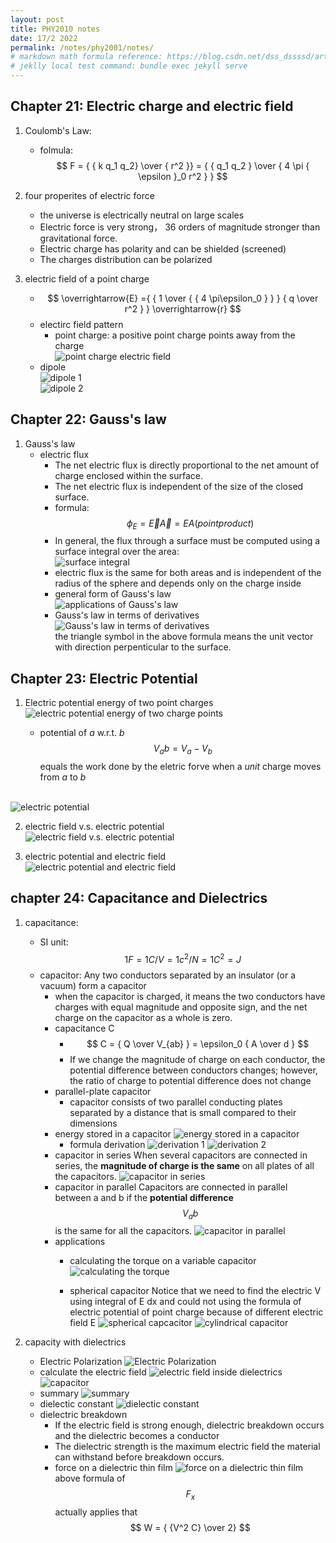 ```yaml
---
layout: post
title: PHY2010 notes
date: 17/2 2022
permalink: /notes/phy2001/notes/
# markdown math formula reference: https://blog.csdn.net/dss_dssssd/article/details/82692894
# jeklly local test command: bundle exec jekyll serve
---
```


## Chapter 21: Electric charge and electric field

1. Coulomb's Law:
   - folmula: $$ F = { { k q_1 q_2} \over { r^2 }} = { { q_1 q_2 } \over { 4 \pi { \epsilon }_0  r^2 } } $$

2. four properites of electric force
   - the universe is electrically neutral on large scales
   - Electric force is very strong， 36 orders of magnitude stronger than gravitational force.
   - Electric charge has polarity and can be shielded (screened)
   - The charges distribution can be polarized

3. electric field of a point charge
   - $$ \overrightarrow{E} ={ { 1 \over { { 4 \pi\epsilon_0 } } }  { q \over r^2 } } \overrightarrow{r} $$
   - electirc field pattern
     - point charge: a positive point charge points away from the charge <br>
      ![point charge electric field](Assets/imgs/chap21_1.png)
   - dipole<br>
     ![dipole 1](Assets/imgs/chap21_2.png)
     <br>
     ![dipole 2](Assets/imgs/chap21_3.png)

## Chapter 22: Gauss's law

1. Gauss's law
   - electric flux
      - The net electric flux is directly proportional to the net amount of charge enclosed within the surface.
      - The net electric flux is independent of the size of the closed surface.
      - formula: $$ \phi_E = \overrightarrow{E} \overrightarrow{A} = E A (point product) $$
      - In general, the flux through a surface must be computed using a surface integral over the area:<br>
         ![surface integral](Assets/imgs/chap22_1.png)
      - electric flux is the same for both areas and is independent of the radius of the sphere and depends only on the charge inside
      - general form of Gauss's law<br>
         ![applications of Gauss's law](Assets/imgs/chap22_2.png)
      - Gauss's law in terms of derivatives<br>
         ![Gauss's law in terms of derivatives](Assets/imgs/chap22_3.png)
         <br>the triangle symbol in the above formula means the unit vector with direction perpenticular to the surface.

## Chapter 23: Electric Potential

1. Electric potential energy of two point charges <br>
![electric potential energy of two charge points](Assets/imgs/chap23_1.png)<br>

   - potential of *a* w.r.t. *b* $$V_ab = V_a - V_b$$ equals the work done by the eletric forve when a *unit* charge moves from *a* to *b*

<br>![electric potential](Assets/imgs/chap23_2.png)<br>

2. electric field v.s. electric potential
<br>![electric field v.s. electric potential](Assets/imgs/chap23_3.png)<br>

3. electric potential and electric field
<br>![electric potential and electric field](Assets/imgs/chap23_4.png)<br>

## chapter 24: Capacitance and Dielectrics

1. capacitance:
   - SI unit: $$ 1 F = 1 C/V = 1 c^2 / N = 1 C^2 = J $$
   - capacitor: Any two conductors separated by an insulator (or a vacuum) form a capacitor
     - when the capacitor is charged, it means the two conductors have charges with equal magnitude and opposite sign, and the net charge on the capacitor as a whole is zero.
     - capacitance C
       - $$ C = { Q \over V_{ab} } = \epsilon_0 { A \over d } $$
       - If we change the magnitude of charge on each conductor, the potential difference between conductors changes; however, the ratio of charge to potential difference does not change
     - parallel-plate capacitor
       - capacitor consists of two parallel conducting plates separated by a distance that is small compared to their dimensions <br>
     - energy stored in a capacitor
       ![energy stored in a capacitor](Assets/imgs/chap24_2.png)
       - formula derivation
         ![derivation 1](Assets/imgs/chap24_3.png)
         ![derivation 2](Assets/imgs/chap24_4.png)
     - capacitor in series
       When several capacitors are connected in series, the **magnitude of charge is the same** on all plates of all the capacitors.
       ![capacitor in series](Assets/imgs/chap24_5.png)
     - capacitor in parallel
       Capacitors are connected in parallel between a and b if the **potential difference** $$ V_ab $$ is the same for all the capacitors. 
       ![capacitor in parallel](Assets/imgs/chap24_5.png)
     - applications
       - calculating the torque on a variable capacitor
         ![calculating the torque](Assets/imgs/chap24_7.png)

       - spherical capacitor
         Notice that we need to find the electric V using integral of E dx and could not using the formula of electric potential of point charge because of different electric field E
         ![spherical capcacitor](Assets/imgs/chap24_8.png)
         ![cylindrical capacitor](Assets/imgs/chap24_9.png)

2. capacity with dielectrics
   - Electric Polarization
      ![Electric Polarization](Assets/imgs/chap24_10.png)
   - calculate the electric field
      ![electric field inside dielectrics](Assets/imgs/chap24_11.png)
      ![capacitor](Assets/imgs/chap24_12.png)
   - summary
      ![summary](Assets/imgs/chap24_13.png)
   - dielectic constant
      ![dielectic constant](Assets/imgs/chap24_14.png)
   - dielectric breakdown
      - If the electric field is strong enough, dielectric breakdown occurs and the dielectric becomes a conductor
      - The dielectric strength is the maximum electric field the material can withstand before breakdown occurs.
      - force on a dielectric thin film
       ![force on a dielectric thin film](Assets/imgs/chap24_15.png)
       <br>above formula of $$ F_x $$ actually applies that $$ W = { {V^2 C} \over  2} $$
